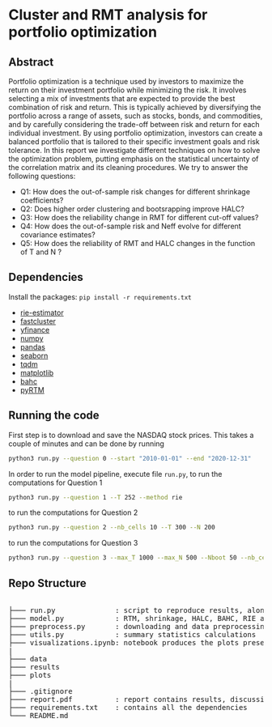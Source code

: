 # Cluster and RMT analysis for portfolio optimization

## Abstract

Portfolio optimization is a technique used by investors to maximize the return on their investment portfolio while
minimizing the risk. It involves selecting a mix of investments that are expected to provide the best combination of
risk and return. This is typically achieved by diversifying the portfolio across a range of assets, such as stocks, bonds,
and commodities, and by carefully considering the trade-off between risk and return for each individual investment.
By using portfolio optimization, investors can create a balanced portfolio that is tailored to their specific investment
goals and risk tolerance. In this report we investigate different techniques on how to solve the optimization problem,
putting emphasis on the statistical uncertainty of the correlation matrix and its cleaning procedures. We try to answer the following questions:

- Q1: How does the out-of-sample risk changes for different shrinkage coefficients?
- Q2: Does higher order clustering and bootsrapping improve HALC?
- Q3: How does the reliability change in RMT for different cut-off values?
- Q4: How does the out-of-sample risk and Neff evolve for different covariance estimates?
- Q5: How does the reliability of RMT and HALC changes in the function of T and N ?

## Dependencies
Install the packages: `pip install -r requirements.txt`

- [rie-estimator](https://pypi.org/project/rie-estimator/)
- [fastcluster](https://pypi.org/project/fastcluster/)
- [yfinance](https://pypi.org/project/yfinance/)
- [numpy](https://pypi.org/project/numpy/)
- [pandas](https://pypi.org/project/pandas/)
- [seaborn](https://pypi.org/project/seaborn/)
- [tqdm](https://pypi.org/project/tqdm/)
- [matplotlib](https://pypi.org/project/matplotlib/)
- [bahc](https://pypi.org/project/bahc/)
- [pyRTM](https://pypi.org/project/pyrtm/)

## Running the code

First step is to download and save the NASDAQ stock prices. This takes a couple of minutes and can be done by running

```bash
python3 run.py --question 0 --start "2010-01-01" --end "2020-12-31"
```

In order to run the model pipeline, execute file `run.py`, to run the computations for Question 1

```bash
python3 run.py --question 1 --T 252 --method rie
```

to run the computations for Question 2

```bash
python3 run.py --question 2 --nb_cells 10 --T 300 --N 200
```

to run the computations for Question 3

```bash
python3 run.py --question 3 --max_T 1000 --max_N 500 --Nboot 50 --nb_cells 11
```

## Repo Structure

<pre>  
├─── run.py              : script to reproduce results, along with rolling window calculations
├─── model.py            : RTM, shrinkage, HALC, BAHC, RIE algorithms
├─── preprocess.py       : downloading and data preprocessing functions
├─── utils.py            : summary statistics calculations
├─── visualizations.ipynb: notebook produces the plots presented in the report
|
├─── data
├─── results 
├─── plots 
|
├─── .gitignore
├─── report.pdf          : report contains results, discussions and methodologies
├─── requirements.txt    : contains all the dependencies
└─── README.md 
</pre>

